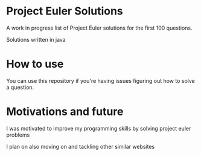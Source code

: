 # Project Euler Solutions
A work in progress list of Project Euler solutions for the first 100 questions.

Solutions written in java

# How to use
You can use this repository if you're having issues figuring out how to solve a question.


# Motivations and future
I was motivated to improve my programming skills by solving project euler problems

I plan on also moving on and tackling other similar websites